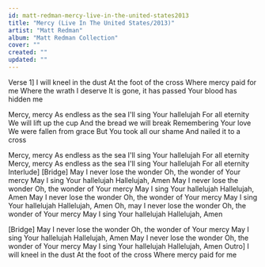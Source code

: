 ```yaml
---
id: matt-redman-mercy-live-in-the-united-states2013
title: "Mercy (Live In The United States/2013)"
artist: "Matt Redman"
album: "Matt Redman Collection"
cover: ""
created: ""
updated: ""
---
```


Verse 1]
I will kneel in the dust
At the foot of the cross
Where mercy paid for me
Where the wrath I deserve
It is gone, it has passed
Your blood has hidden me

Mercy, mercy
As endless as the sea
I'll sing Your hallelujah
For all eternity
We will lift up the cup
And the bread we will break
Remembering Your love
We were fallen from grace
But You took all our shame
And nailed it to a cross

Mercy, mercy
As endless as the sea
I'll sing Your hallelujah
For all eternity
Mercy, mercy
As endless as the sea
I'll sing Your hallelujah
For all eternity
Interlude]
[Bridge]
May I never lose the wonder
Oh, the wonder of Your mercy
May I sing Your hallelujah
Hallelujah, Amen
May I never lose the wonder
Oh, the wonder of Your mercy
May I sing Your hallelujah
Hallelujah, Amen
May I never lose the wonder
Oh, the wonder of Your mercy
May I sing Your hallelujah
Hallelujah, Amen
Oh, may I never lose the wonder
Oh, the wonder of Your mercy
May I sing Your hallelujah
Hallelujah, Amen

[Bridge]
May I never lose the wonder
Oh, the wonder of Your mercy
May I sing Your hallelujah
Hallelujah, Amen
May I never lose the wonder
Oh, the wonder of Your mercy
May I sing Your hallelujah
Hallelujah, Amen
Outro]
I will kneel in the dust
At the foot of the cross
Where mercy paid for me